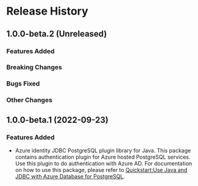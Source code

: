 # Release History

## 1.0.0-beta.2 (Unreleased)

### Features Added

### Breaking Changes

### Bugs Fixed

### Other Changes

## 1.0.0-beta.1 (2022-09-23)

### Features Added
- Azure identity JDBC PostgreSQL plugin library for Java. This package contains authentication plugin for Azure hosted PostgreSQL services. Use this plugin to do authentication with Azure AD. For documentation on how to use this package, please refer to [Quickstart:Use Java and JDBC with Azure Database for PostgreSQL](https://aka.ms/quickstart-jdbc-postgresql).
